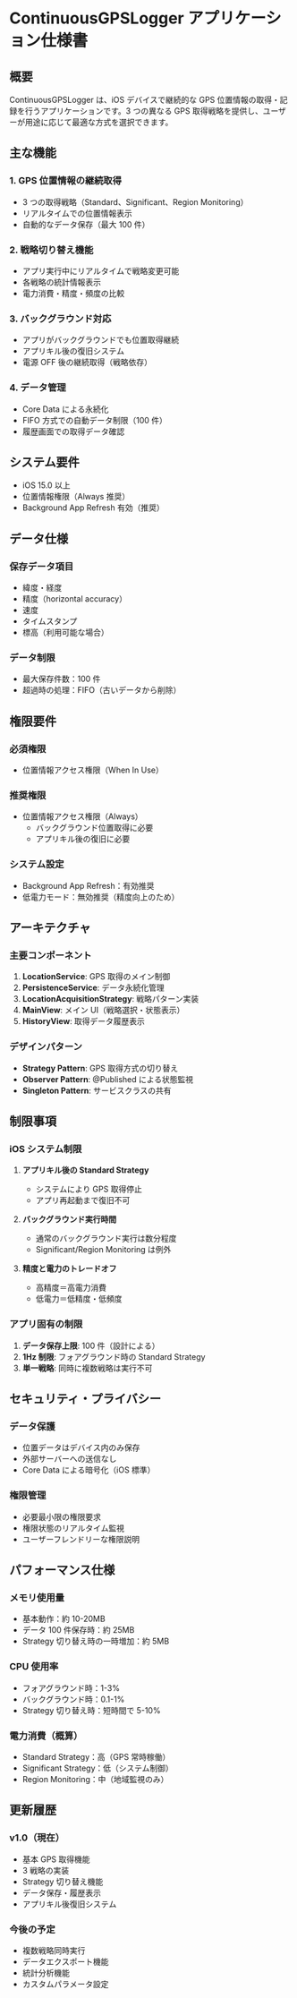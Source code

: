 # ContinuousGPSLogger アプリケーション仕様書

## 概要

ContinuousGPSLogger は、iOS デバイスで継続的な GPS 位置情報の取得・記録を行うアプリケーションです。3 つの異なる GPS 取得戦略を提供し、ユーザーが用途に応じて最適な方式を選択できます。

## 主な機能

### 1. GPS 位置情報の継続取得

- 3 つの取得戦略（Standard、Significant、Region Monitoring）
- リアルタイムでの位置情報表示
- 自動的なデータ保存（最大 100 件）

### 2. 戦略切り替え機能

- アプリ実行中にリアルタイムで戦略変更可能
- 各戦略の統計情報表示
- 電力消費・精度・頻度の比較

### 3. バックグラウンド対応

- アプリがバックグラウンドでも位置取得継続
- アプリキル後の復旧システム
- 電源 OFF 後の継続取得（戦略依存）

### 4. データ管理

- Core Data による永続化
- FIFO 方式での自動データ制限（100 件）
- 履歴画面での取得データ確認

## システム要件

- iOS 15.0 以上
- 位置情報権限（Always 推奨）
- Background App Refresh 有効（推奨）

## データ仕様

### 保存データ項目

- 緯度・経度
- 精度（horizontal accuracy）
- 速度
- タイムスタンプ
- 標高（利用可能な場合）

### データ制限

- 最大保存件数：100 件
- 超過時の処理：FIFO（古いデータから削除）

## 権限要件

### 必須権限

- 位置情報アクセス権限（When In Use）

### 推奨権限

- 位置情報アクセス権限（Always）
  - バックグラウンド位置取得に必要
  - アプリキル後の復旧に必要

### システム設定

- Background App Refresh：有効推奨
- 低電力モード：無効推奨（精度向上のため）

## アーキテクチャ

### 主要コンポーネント

1. **LocationService**: GPS 取得のメイン制御
2. **PersistenceService**: データ永続化管理
3. **LocationAcquisitionStrategy**: 戦略パターン実装
4. **MainView**: メイン UI（戦略選択・状態表示）
5. **HistoryView**: 取得データ履歴表示

### デザインパターン

- **Strategy Pattern**: GPS 取得方式の切り替え
- **Observer Pattern**: @Published による状態監視
- **Singleton Pattern**: サービスクラスの共有

## 制限事項

### iOS システム制限

1. **アプリキル後の Standard Strategy**

   - システムにより GPS 取得停止
   - アプリ再起動まで復旧不可

2. **バックグラウンド実行時間**

   - 通常のバックグラウンド実行は数分程度
   - Significant/Region Monitoring は例外

3. **精度と電力のトレードオフ**
   - 高精度＝高電力消費
   - 低電力＝低精度・低頻度

### アプリ固有の制限

1. **データ保存上限**: 100 件（設計による）
2. **1Hz 制限**: フォアグラウンド時の Standard Strategy
3. **単一戦略**: 同時に複数戦略は実行不可

## セキュリティ・プライバシー

### データ保護

- 位置データはデバイス内のみ保存
- 外部サーバーへの送信なし
- Core Data による暗号化（iOS 標準）

### 権限管理

- 必要最小限の権限要求
- 権限状態のリアルタイム監視
- ユーザーフレンドリーな権限説明

## パフォーマンス仕様

### メモリ使用量

- 基本動作：約 10-20MB
- データ 100 件保存時：約 25MB
- Strategy 切り替え時の一時増加：約 5MB

### CPU 使用率

- フォアグラウンド時：1-3%
- バックグラウンド時：0.1-1%
- Strategy 切り替え時：短時間で 5-10%

### 電力消費（概算）

- Standard Strategy：高（GPS 常時稼働）
- Significant Strategy：低（システム制御）
- Region Monitoring：中（地域監視のみ）

## 更新履歴

### v1.0（現在）

- 基本 GPS 取得機能
- 3 戦略の実装
- Strategy 切り替え機能
- データ保存・履歴表示
- アプリキル後復旧システム

### 今後の予定

- 複数戦略同時実行
- データエクスポート機能
- 統計分析機能
- カスタムパラメータ設定
